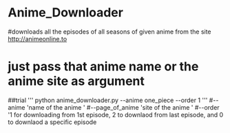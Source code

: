 # Anime_Downloader
#downloads all the episodes of all seasons of given anime from the site http://animeonline.to
# just pass that anime name or the anime site as argument 

##trial
'''
python anime_downloader.py --anime one_piece --order 1
'''
#--anime 'name of the anime '
#--page_of_anime 'site of the anime '
#--order '1 for downloading from 1st episode, 2 to downlaod from last episode, and 0 to downlaod a specific episode 
